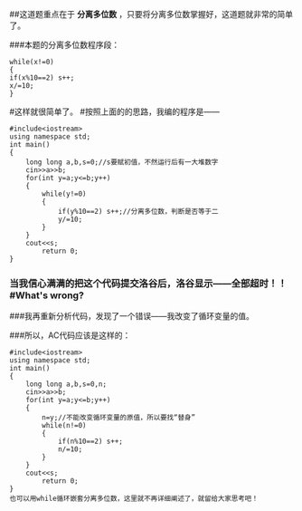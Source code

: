 ##这道题重点在于 **分离多位数** ，只要将分离多位数掌握好，这道题就非常的简单了。

###本题的分离多位数程序段：

    
    
    while(x!=0)
    {
    if(x%10==2) s++;
    x/=10;
    }
    

#这样就很简单了。 #按照上面的的思路，我编的程序是——

    
    
    #include<iostream>
    using namespace std;
    int main()
    {
        long long a,b,s=0;//s要赋初值，不然运行后有一大堆数字
        cin>>a>>b;
        for(int y=a;y<=b;y++)
        {
            while(y!=0)
            {
                if(y%10==2) s++;//分离多位数，判断是否等于二
                y/=10;
            }
        }
        cout<<s;
            return 0;
    }
    

### **当我信心满满的把这个代码提交洛谷后，洛谷显示——全部超时！！** #What's wrong?

###我再重新分析代码，发现了一个错误——我改变了循环变量的值。

###所以，AC代码应该是这样的：

    
    
    #include<iostream>
    using namespace std;
    int main()
    {
        long long a,b,s=0,n;
        cin>>a>>b;
        for(int y=a;y<=b;y++)
        {
            n=y;//不能改变循环变量的原值，所以要找“替身”
            while(n!=0)
            {
                if(n%10==2) s++;
                n/=10;
            }
        }
        cout<<s;
            return 0;
    }
    也可以用while循环嵌套分离多位数，这里就不再详细阐述了，就留给大家思考吧！
    

